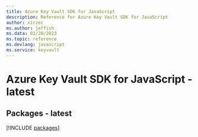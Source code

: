 ```yaml
---
title: Azure Key Vault SDK for JavaScript
description: Reference for Azure Key Vault SDK for JavaScript
author: xirzec
ms.author: jeffish
ms.data: 03/20/2023
ms.topic: reference
ms.devlang: javascript
ms.service: keyvault
---
```

# Azure Key Vault SDK for JavaScript - latest
## Packages - latest
[!INCLUDE [packages](key-vault-index.md)]
